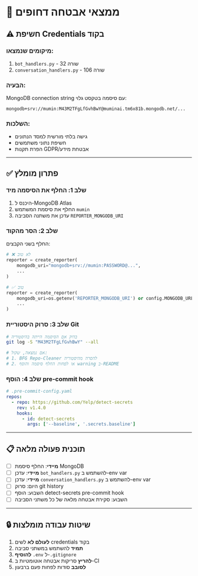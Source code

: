 # 🔐 ממצאי אבטחה דחופים

## ⚠️ חשיפת Credentials בקוד

### מיקומים שנמצאו:
1. `bot_handlers.py` - שורה 32
2. `conversation_handlers.py` - שורה 106

### הבעיה:
MongoDB connection string עם סיסמה בטקסט גלוי:
```
mongodb+srv://mumin:M43M2TFgLfGvhBwY@muminai.tm6x81b.mongodb.net/...
```

### השלכות:
- גישה בלתי מורשית למסד הנתונים
- חשיפת נתוני משתמשים
- הפרת תקנות GDPR/אבטחת מידע

---

## ✅ פתרון מומלץ

### שלב 1: החלף את הסיסמה מיד
1. היכנס ל-MongoDB Atlas
2. החלף את סיסמת המשתמש `mumin`
3. עדכן את משתנה הסביבה `REPORTER_MONGODB_URI`

### שלב 2: הסר מהקוד
החלף בשני הקבצים:
```python
# ❌ לא טוב
reporter = create_reporter(
    mongodb_uri="mongodb+srv://mumin:PASSWORD@...",
    ...
)

# ✅ טוב
reporter = create_reporter(
    mongodb_uri=os.getenv('REPORTER_MONGODB_URI') or config.MONGODB_URL,
    ...
)
```

### שלב 3: סרוק היסטוריית Git
```bash
# בדוק אם הסיסמה הייתה בהיסטוריה
git log -S "M43M2TFgLfGvhBwY" --all

# אם נמצאה, שקול:
# 1. BFG Repo-Cleaner להסרה מהיסטוריה
# 2. או לפחות החלף סיסמה והוסף warning ב-README
```

### שלב 4: הוסף pre-commit hook
```yaml
# .pre-commit-config.yaml
repos:
  - repo: https://github.com/Yelp/detect-secrets
    rev: v1.4.0
    hooks:
      - id: detect-secrets
        args: ['--baseline', '.secrets.baseline']
```

---

## 📋 תוכנית פעולה מלאה

- [ ] **מיידי**: החלף סיסמת MongoDB
- [ ] **מיידי**: עדכן `bot_handlers.py` להשתמש ב-env var
- [ ] **מיידי**: עדכן `conversation_handlers.py` להשתמש ב-env var
- [ ] היום: סרוק git history
- [ ] השבוע: הוסף detect-secrets pre-commit hook
- [ ] השבוע: סקירת אבטחה מלאה של כל משתני הסביבה

---

## 🔒 שיטות עבודה מומלצות

1. **לעולם לא** לשים credentials בקוד
2. **תמיד** להשתמש במשתני סביבה
3. **להוסיף** `.env` ל-`.gitignore`
4. **להריץ** סריקות אבטחה אוטומטיות ב-CI
5. **לסובב** סודות לפחות פעם ברבעון
